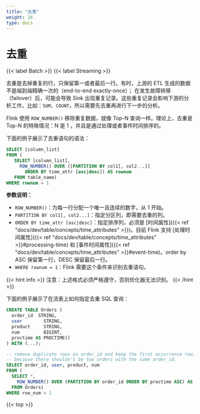 ```yaml
---
title: "去重"
weight: 16
type: docs
---
```

<!--
Licensed to the Apache Software Foundation (ASF) under one
or more contributor license agreements.  See the NOTICE file
distributed with this work for additional information
regarding copyright ownership.  The ASF licenses this file
to you under the Apache License, Version 2.0 (the
"License"); you may not use this file except in compliance
with the License.  You may obtain a copy of the License at

  http://www.apache.org/licenses/LICENSE-2.0

Unless required by applicable law or agreed to in writing,
software distributed under the License is distributed on an
"AS IS" BASIS, WITHOUT WARRANTIES OR CONDITIONS OF ANY
KIND, either express or implied.  See the License for the
specific language governing permissions and limitations
under the License.
-->

# 去重
{{< label Batch >}} {{< label Streaming >}}

去重是去掉重复的行，只保留第一或者最后一行。有时，上游的 ETL 生成的数据不是端到端精确一次的（end-to-end exactly-once）； 在发生故障转移（failover）后，可能会导致 Sink 出现重复记录。这些重复记录会影响下游的分析工作，比如：`SUM`、`COUNT`，所以需要先去重再进行下一步的分析。

Flink 使用 `ROW_NUMBER()` 移除重复数据，就像 Top-N 查询一样。理论上，去重是 Top-N 的特殊情况：N 是 1 ，并且是通过处理或者事件时间排序的。

下面的例子展示了去重语句的语法：

```sql
SELECT [column_list]
FROM (
   SELECT [column_list],
     ROW_NUMBER() OVER ([PARTITION BY col1[, col2...]]
       ORDER BY time_attr [asc|desc]) AS rownum
   FROM table_name)
WHERE rownum = 1
```

**参数说明：**

- `ROW_NUMBER()`：为每一行分配一个唯一且连续的数字，从 1 开始。
- `PARTITION BY col1[, col2...]`：指定分区列，即需要去重的列。
- `ORDER BY time_attr [asc|desc]`：指定排序列，必须是 [时间属性]({{< ref "docs/dev/table/concepts/time_attributes" >}})。目前 Flink 支持 [处理时间属性]({{< ref "docs/dev/table/concepts/time_attributes" >}}#processing-time) 和 [事件时间属性]({{< ref "docs/dev/table/concepts/time_attributes" >}}#event-time)。order by ASC 保留第一行，DESC 保留最后一行。
- `WHERE rownum = 1`：Flink 需要这个条件来识别去重语句。

{{< hint info >}}
注意：上述格式必须严格遵守，否则优化器无法识别。
{{< /hint >}}

下面的例子展示了在流表上如何指定去重 SQL 查询：

```sql
CREATE TABLE Orders (
  order_id  STRING,
  user        STRING,
  product     STRING,
  num         BIGINT,
  proctime AS PROCTIME()
) WITH (...);

-- remove duplicate rows on order_id and keep the first occurrence row,
-- because there shouldn't be two orders with the same order_id.
SELECT order_id, user, product, num
FROM (
  SELECT *,
    ROW_NUMBER() OVER (PARTITION BY order_id ORDER BY proctime ASC) AS row_num
  FROM Orders)
WHERE row_num = 1
```

{{< top >}}
